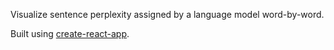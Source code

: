 Visualize sentence perplexity assigned by a language model word-by-word.

Built using [create-react-app](https://github.com/facebookincubator/create-react-app).
